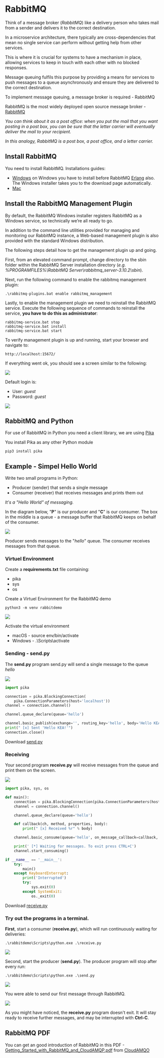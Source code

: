 # RabbitMQ
Think of a message broker (*RabbitMQ*) like a delivery person who takes mail from a sender and delivers it to the correct destination. 

In a microservice architecture, there typically are cross-dependencies that mean no single service can perform without getting help from other services. 

This is where it is crucial for systems to have a mechanism in place, allowing services to keep in touch with each other with no blocked responses. 

Message queuing fulfils this purpose by providing a means for services to push messages to a queue asynchronously and ensure they are delivered to the correct destination. 

To implement message queuing, a message broker is required - RabbitMQ

RabbitMQ is the most widely deployed open source message broker - [RabbitMQ](https://www.rabbitmq.com)

*You can think about it as a post office: when you put the mail that you want posting in a post box, you can be sure that the letter carrier will eventually deliver the mail to your recipient.*

*In this analogy, RabbitMQ is a post box, a post office, and a letter carrier.*

## Install RabbitMQ
You need to install RabbitMQ. Installations guides:

- [Windows](https://www.rabbitmq.com/install-windows.html) on Windows you have to install before RabbitMQ [Erlang](https://www.erlang.org/downloads) also. The Windows installer takes you to the download page automatically. 
- [Mac](https://www.rabbitmq.com/install-homebrew.html)

## Install the RabbitMQ Management Plugin
By default, the RabbitMQ Windows installer registers RabbitMQ as a Windows service, so technically we’re all ready to go. 

In addition to the command line utilities provided for managing and monitoring our RabbitMQ instance, a Web-based management plugin is also provided with the standard Windows distribution.

The following steps detail how to get the management plugin up and going.

First, from an elevated command prompt, change directory to the sbin folder within the RabbitMQ Server installation directory (*e.g. %PROGRAMFILES%\RabbitMQ Server\rabbitmq_server-3.10.2\sbin*).

Next, run the following command to enable the rabbitmq management plugin:

    .\rabbitmq-plugins.bat enable rabbitmq_management 

Lastly, to enable the management plugin we need to reinstall the RabbitMQ service. Execute the following sequence of commands to reinstall the service, **you have to do this as administrator**:

    rabbitmq-service.bat stop 
    rabbitmq-service.bat install 
    rabbitmq-service.bat start 

To verify management plugin is up and running, start your browser and navigate to: 

    http://localhost:15672/

If everything went ok, you should see a screen similar to the following:

![](./image/rabbitmq_login.jpg)

Default login is:

- User: *guest* 
- Password: *guest*

![](./image/rabbitmq_1.jpg)


## RabbitMQ and Python
For use of RabbitMQ in Python you need a client library, we are using [Pika](https://pypi.org/project/pika/)

You install Pika as any other Python module

    pip3 install pika


## Example  - Simpel Hello World
Write two small programs in Python:

- Producer (sender) that sends a single message
- Consumer (receiver) that receives messages and prints them out 

*It's a "Hello World" of messaging.*

In the diagram below, "**P**" is our producer and "**C**" is our consumer. The box in the middle is a queue - a message buffer that RabbitMQ keeps on behalf of the consumer.

![](https://www.rabbitmq.com/img/tutorials/python-one-overall.png)

Producer sends messages to the "*hello*" queue. The consumer receives messages from that queue.

### Virtuel Environment
Create a **requirements.txt** file containing:

- pika
- sys
- os

Create a Virtuel Environment for the RabbitMQ demo

    python3 -m venv rabbitdemo

![](./image/ve.jpg)

Activate the virtual environment
- macOS - source env/bin/activate
- Windows - .\Scripts\activate


### Sending - send.py
The **send.py** program send.py will send a single message to the queue *hello*

![](https://www.rabbitmq.com/img/tutorials/sending.png)

```Python
import pika

connection = pika.BlockingConnection(
    pika.ConnectionParameters(host='localhost'))
channel = connection.channel()

channel.queue_declare(queue='hello')

channel.basic_publish(exchange='', routing_key='hello', body='Hello KEA!')
print(" [x] Sent 'Hello KEA!'")
connection.close()
```

Download [send.py](./code/demorabbitmq/send.py)

### Receiving
Your second program **receive.py** will receive messages from the queue and print them on the screen.

![](https://www.rabbitmq.com/img/tutorials/receiving.png)

```Python
import pika, sys, os

def main():
    connection = pika.BlockingConnection(pika.ConnectionParameters(host='localhost'))
    channel = connection.channel()

    channel.queue_declare(queue='hello')

    def callback(ch, method, properties, body):
        print(" [x] Received %r" % body)

    channel.basic_consume(queue='hello', on_message_callback=callback, auto_ack=True)

    print(' [*] Waiting for messages. To exit press CTRL+C')
    channel.start_consuming()

if __name__ == '__main__':
    try:
        main()
    except KeyboardInterrupt:
        print('Interrupted')
        try:
            sys.exit(0)
        except SystemExit:
            os._exit(0)
```

Download [receive.py](./code/demorabbitmq/receive.py)
### Try out the programs in a terminal.
**First**, start a consumer (**receive.py**), which will run continuously waiting for deliveries:

    .\rabbitdemo\Scripts\python.exe .\receive.py

![](./image/demo_1.jpg)

Second, start the producer (**send.py**). The producer program will stop after every run:

    .\rabbitdemo\Scripts\python.exe .\send.py

![](./image/demo_2.jpg)

You were able to send our first message through RabbitMQ. 

![](./image/demo_3.jpg)

As you might have noticed, the **receive.py** program doesn't exit. It will stay ready to receive further messages, and may be interrupted with **Ctrl-C**.



## RabbitMQ PDF
You can get an good introduction of RabbitMQ in this PDF - [Getting_Started_with_RabbitMQ_and_CloudAMQP.pdf](Getting_Started_with_RabbitMQ_and_CloudAMQP.pdf) from [CloudAMQO](https://www.cloudamqp.com)



